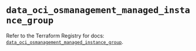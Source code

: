 # `data_oci_osmanagement_managed_instance_group`

Refer to the Terraform Registry for docs: [`data_oci_osmanagement_managed_instance_group`](https://registry.terraform.io/providers/oracle/oci/6.18.0/docs/data-sources/osmanagement_managed_instance_group).
